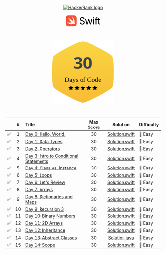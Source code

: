 <p align="center">
    <a href="https://www.hackerrank.com/ADinic">
        <img height=60 src="https://d3keuzeb2crhkn.cloudfront.net/hackerrank/assets/styleguide/logo_wordmark-f5c5eb61ab0a154c3ed9eda24d0b9e31.svg" alt="HackerRank logo">
    </a>
    </br></br>
    <a href="https://swift.org">
       <img height="35" src="../Assets/Swift.svg" alt="Swift logo">
    </a>
</p>

</br>

<p align="center">
    <a href="https://www.hackerrank.com/domains/tutorials/30-days-of-code">
        <img height="200" width="200" src="../Assets/30DaysOfCode.svg" />
    </a>
</p>

</br>

|    | # | Title                                            | Max Score |     Solution     | Difficulty |
|:--:|:-:|:-------------------------------------------------|:---------:|:----------------:|:-----------|
| ✅ | 1 | [Day 0: Hello, World.](https://www.hackerrank.com/challenges/30-hello-world/problem) | 30 | [Solution.swift](https://github.com/AleksandarDinic/HackerRank-Solutions/blob/master/30%20Days%20of%20Code/Solutions/Day%2000%20Hello,%20World.swift) | 💚 Easy |
| ✅ | 2 | [Day 1: Data Types](https://www.hackerrank.com/challenges/30-data-types/problem) | 30 | [Solution.swift](https://github.com/AleksandarDinic/HackerRank-Solutions/blob/master/30%20Days%20of%20Code/Solutions/Day%2001%20Data%20Types.swift) | 💚 Easy |
| ✅ | 3 | [Day 2: Operators](https://www.hackerrank.com/challenges/30-operators/problem) | 30 | [Solution.swift](https://github.com/AleksandarDinic/HackerRank-Solutions/blob/master/30%20Days%20of%20Code/Solutions/Day%2002%20Operators.swift) | 💚 Easy |
| ✅ | 4 | [Day 3: Intro to Conditional Statements](https://www.hackerrank.com/challenges/30-conditional-statements/problem) | 30 | [Solution.swift](https://github.com/AleksandarDinic/HackerRank-Solutions/blob/master/30%20Days%20of%20Code/Solutions/Day%2003%20Intro%20to%20Conditional%20Statements.swift) | 💚 Easy |
| ✅ | 5 | [Day 4: Class vs. Instance](https://www.hackerrank.com/challenges/30-class-vs-instance/problem) | 30 | [Solution.swift](https://github.com/AleksandarDinic/HackerRank-Solutions/blob/master/30%20Days%20of%20Code/Solutions/Day%2004%20Class%20vs.%20Instance.swift) | 💚 Easy |
| ✅ | 6 | [Day 5: Loops](https://www.hackerrank.com/challenges/30-loops/problem) | 30 | [Solution.swift](https://github.com/AleksandarDinic/HackerRank-Solutions/blob/master/30%20Days%20of%20Code/Solutions/Day%2005%20Loops.swift) | 💚 Easy |
| ✅ | 7 | [Day 6: Let's Review](https://www.hackerrank.com/challenges/30-review-loop/problem) | 30 | [Solution.swift](https://github.com/AleksandarDinic/HackerRank-Solutions/blob/master/30%20Days%20of%20Code/Solutions/Day%2006%20Let%27s%20Review.swift) | 💚 Easy |
| ✅ | 8 | [Day 7: Arrays](https://www.hackerrank.com/challenges/30-arrays/problem) | 30 | [Solution.swift](https://github.com/AleksandarDinic/HackerRank-Solutions/blob/master/30%20Days%20of%20Code/Solutions/Day%2007%20Arrays.swift) | 💚 Easy |
| ✅ | 9 | [Day 8: Dictionaries and Maps](https://www.hackerrank.com/challenges/30-dictionaries-and-maps/problem) | 30 | [Solution.swift](https://github.com/AleksandarDinic/HackerRank-Solutions/blob/master/30%20Days%20of%20Code/Solutions/Day%2008%20Dictionaries%20and%20Maps.swift) | 💚 Easy |
| ✅ | 10 | [Day 9: Recursion 3](https://www.hackerrank.com/challenges/30-recursion/problem) | 30 | [Solution.swift](https://github.com/AleksandarDinic/HackerRank-Solutions/blob/master/30%20Days%20of%20Code/Solutions/Day%2009%20Recursion%203.swift) | 💚 Easy |
| ✅ | 11 | [Day 10: Binary Numbers](https://www.hackerrank.com/challenges/30-binary-numbers/problem) | 30 | [Solution.swift](https://github.com/AleksandarDinic/HackerRank-Solutions/blob/master/30%20Days%20of%20Code/Solutions/Day%2010%20Binary%20Numbers.swift) | 💚 Easy |
| ✅ | 12 | [Day 11: 2D Arrays](https://www.hackerrank.com/challenges/30-2d-arrays/problem) | 30 | [Solution.swift](https://github.com/AleksandarDinic/HackerRank-Solutions/blob/master/30%20Days%20of%20Code/Solutions/Day%2011%202D%20Arrays.swift) | 💚 Easy |
| ✅ | 13 | [Day 12: Inheritance](https://www.hackerrank.com/challenges/30-inheritance/problem) | 30 | [Solution.swift](https://github.com/AleksandarDinic/HackerRank-Solutions/blob/master/30%20Days%20of%20Code/Solutions/Day%2012%20Inheritance.swift) | 💚 Easy |
| ✅ | 14 | [Day 13: Abstract Classes](https://www.hackerrank.com/challenges/30-abstract-classes/problem) | 30 | [Solution.java](https://github.com/AleksandarDinic/HackerRank-Solutions/blob/master/30%20Days%20of%20Code/Solutions/Day%2013%20Abstract%20Classes.java) | 💚 Easy |
| ✅ | 15 | [Day 14: Scope](https://www.hackerrank.com/challenges/30-scope/problem) | 30 | [Solution.swift](https://github.com/AleksandarDinic/HackerRank-Solutions/blob/master/30%20Days%20of%20Code/Solutions/Day%2014%20Scope.swift) | 💚 Easy |

